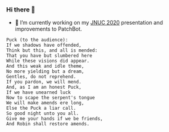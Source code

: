 ### Hi there 👋

- 🔭 I’m currently working on my [JNUC 2020](https://www.jamf.com/events/jamf-nation-user-conference/2020/) presentation and improvements to PatchBot.

```
Puck (to the audience):
If we shadows have offended,
Think but this, and all is mended:
That you have but slumbered here
While these visions did appear.
And this weak and idle theme,
No more yielding but a dream,
Gentles, do not reprehend.
If you pardon, we will mend.
And, as I am an honest Puck,
If we have unearned luck
Now to scape the serpent's tongue
We will make amends ere long,
Else the Puck a liar call.
So good night unto you all.
Give me your hands if we be friends,
And Robin shall restore amends.
```
<!--
**Honestpuck/Honestpuck** is a ✨ _special_ ✨ repository because its `README.md` (this file) appears on your GitHub profile.

Here are some ideas to get you started:

- 🔭 I’m currently working on ...
- 🌱 I’m currently learning ...
- 👯 I’m looking to collaborate on ...
- 🤔 I’m looking for help with ...
- 💬 Ask me about ...
- 📫 How to reach me: ...
- 😄 Pronouns: ...
- ⚡ Fun fact: ...
-->
